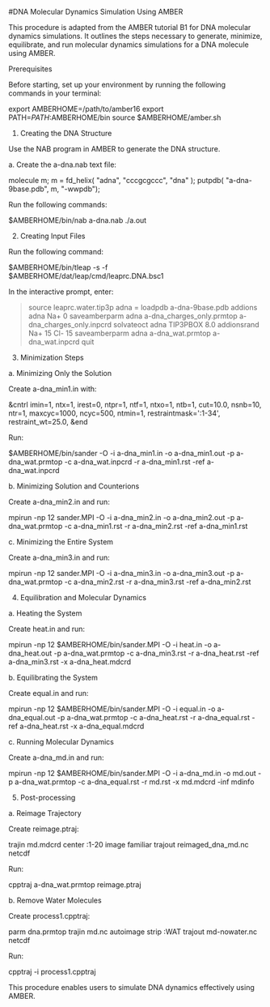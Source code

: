 #DNA Molecular Dynamics Simulation Using AMBER

This procedure is adapted from the AMBER tutorial B1 for DNA molecular dynamics simulations. It outlines the steps necessary to generate, minimize, equilibrate, and run molecular dynamics simulations for a DNA molecule using AMBER.

Prerequisites

Before starting, set up your environment by running the following commands in your terminal:

export AMBERHOME=/path/to/amber16
export PATH=$PATH:$AMBERHOME/bin
source $AMBERHOME/amber.sh

1. Creating the DNA Structure

Use the NAB program in AMBER to generate the DNA structure.

a. Create the a-dna.nab text file:

molecule m;
m = fd_helix( "adna", "cccgcgccc", "dna" );
putpdb( "a-dna-9base.pdb", m, "-wwpdb");

Run the following commands:

$AMBERHOME/bin/nab a-dna.nab
./a.out

2. Creating Input Files

Run the following command:

$AMBERHOME/bin/tleap -s -f $AMBERHOME/dat/leap/cmd/leaprc.DNA.bsc1

In the interactive prompt, enter:

> source leaprc.water.tip3p
> adna = loadpdb a-dna-9base.pdb
> addions adna Na+ 0
> saveamberparm adna a-dna_charges_only.prmtop a-dna_charges_only.inpcrd
> solvateoct adna TIP3PBOX 8.0
> addionsrand Na+ 15 Cl- 15
> saveamberparm adna a-dna_wat.prmtop a-dna_wat.inpcrd
> quit

3. Minimization Steps

a. Minimizing Only the Solution

Create a-dna_min1.in with:

&cntrl
 imin=1, ntx=1, irest=0, ntpr=1, ntf=1, ntxo=1,
 ntb=1, cut=10.0, nsnb=10, ntr=1,
 maxcyc=1000, ncyc=500, ntmin=1,
 restraintmask=':1-34', restraint_wt=25.0,
&end

Run:

$AMBERHOME/bin/sander -O -i a-dna_min1.in -o a-dna_min1.out -p a-dna_wat.prmtop -c a-dna_wat.inpcrd -r a-dna_min1.rst -ref a-dna_wat.inpcrd

b. Minimizing Solution and Counterions

Create a-dna_min2.in and run:

mpirun -np 12 sander.MPI -O -i a-dna_min2.in -o a-dna_min2.out -p a-dna_wat.prmtop -c a-dna_min1.rst -r a-dna_min2.rst -ref a-dna_min1.rst

c. Minimizing the Entire System

Create a-dna_min3.in and run:

mpirun -np 12 sander.MPI -O -i a-dna_min3.in -o a-dna_min3.out -p a-dna_wat.prmtop -c a-dna_min2.rst -r a-dna_min3.rst -ref a-dna_min2.rst

4. Equilibration and Molecular Dynamics

a. Heating the System

Create heat.in and run:

mpirun -np 12 $AMBERHOME/bin/sander.MPI -O -i heat.in -o a-dna_heat.out -p a-dna_wat.prmtop -c a-dna_min3.rst -r a-dna_heat.rst -ref a-dna_min3.rst -x a-dna_heat.mdcrd

b. Equilibrating the System

Create equal.in and run:

mpirun -np 12 $AMBERHOME/bin/sander.MPI -O -i equal.in -o a-dna_equal.out -p a-dna_wat.prmtop -c a-dna_heat.rst -r a-dna_equal.rst -ref a-dna_heat.rst -x a-dna_equal.mdcrd

c. Running Molecular Dynamics

Create a-dna_md.in and run:

mpirun -np 12 $AMBERHOME/bin/sander.MPI -O -i a-dna_md.in -o md.out -p a-dna_wat.prmtop -c a-dna_equal.rst -r md.rst -x md.mdcrd -inf mdinfo

5. Post-processing

a. Reimage Trajectory

Create reimage.ptraj:

trajin md.mdcrd
center :1-20
image familiar
trajout reimaged_dna_md.nc netcdf

Run:

cpptraj a-dna_wat.prmtop reimage.ptraj

b. Remove Water Molecules

Create process1.cpptraj:

parm dna.prmtop
trajin md.nc
autoimage
strip :WAT
trajout md-nowater.nc netcdf

Run:

cpptraj -i process1.cpptraj

This procedure enables users to simulate DNA dynamics effectively using AMBER.


